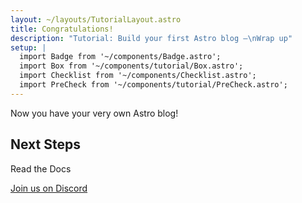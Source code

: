 ```yaml
---
layout: ~/layouts/TutorialLayout.astro
title: Congratulations!
description: "Tutorial: Build your first Astro blog —\nWrap up"
setup: |
  import Badge from '~/components/Badge.astro';
  import Box from '~/components/tutorial/Box.astro';
  import Checklist from '~/components/Checklist.astro';
  import PreCheck from '~/components/tutorial/PreCheck.astro';
---
```


Now you have your very own Astro blog!

## Next Steps

Read the Docs

[Join us on Discord](https://astro.build/chat)

